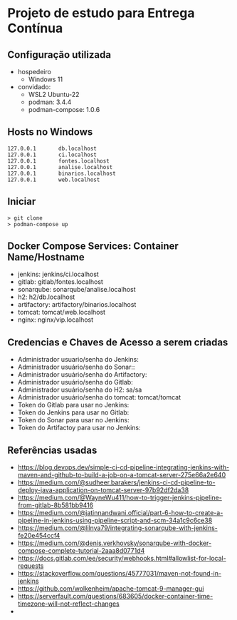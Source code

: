 # Projeto de estudo para Entrega Contínua

## Configuração utilizada
- hospedeiro
  - Windows 11
- convidado:
  - WSL2 Ubuntu-22
  - podman: 3.4.4
  - podman-compose: 1.0.6

## Hosts no Windows
```text
127.0.0.1       db.localhost
127.0.0.1       ci.localhost
127.0.0.1       fontes.localhost
127.0.0.1       analise.localhost
127.0.0.1       binarios.localhost
127.0.0.1       web.localhost
```

## Iniciar

```shell
> git clone
> podman-compose up
```

## Docker Compose Services: Container Name/Hostname
- jenkins: jenkins/ci.localhost
- gitlab: gitlab/fontes.localhost
- sonarqube: sonarqube/analise.localhost
- h2: h2/db.localhost
- artifactory: artifactory/binarios.localhost
- tomcat: tomcat/web.localhost
- nginx: nginx/vip.localhost

## Credencias e Chaves de Acesso a serem criadas
- Administrador usuario/senha do Jenkins:
- Administrador usuário/senha do Sonar::
- Administrador usuário/senha do Artifactory:
- Administrador usuário/senha do Gitlab:
- Administrador usuário/senha do H2: sa/sa
- Administrador usuário/senha do tomcat: tomcat/tomcat
- Token do Gitlab para usar no Jenkins:
- Token do Jenkins para usar no Gitlab:
- Token do Sonar para usar no Jenkins:
- Token do Artifactoy para usar no Jenkins:

## Referências usadas
- <https://blog.devops.dev/simple-ci-cd-pipeline-integrating-jenkins-with-maven-and-github-to-build-a-job-on-a-tomcat-server-275e66a2e640>
- <https://medium.com/@sudheer.barakers/jenkins-ci-cd-pipeline-to-deploy-java-application-on-tomcat-server-97b92df2da38>
- <https://medium.com/@WayneWu411/how-to-trigger-jenkins-pipeline-from-gitlab-8b581bb9416>
- <https://medium.com/@jatinnandwani.official/part-6-how-to-create-a-pipeline-in-jenkins-using-pipeline-script-and-scm-34a1c9c6ce38>
- <https://medium.com/@lilnya79/integrating-sonarqube-with-jenkins-fe20e454ccf4>
- <https://medium.com/@denis.verkhovsky/sonarqube-with-docker-compose-complete-tutorial-2aaa8d0771d4>
- <https://docs.gitlab.com/ee/security/webhooks.html#allowlist-for-local-requests>
- <https://stackoverflow.com/questions/45777031/maven-not-found-in-jenkins>
- <https://github.com/wolkenheim/apache-tomcat-9-manager-gui>
- <https://serverfault.com/questions/683605/docker-container-time-timezone-will-not-reflect-changes>
- 
